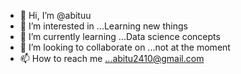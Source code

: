 - 👋 Hi, I’m @abituu
- 👀 I’m interested in ...Learning new things
- 🌱 I’m currently learning ...Data science concepts
- 💞️ I’m looking to collaborate on ...not at the moment
- 📫 How to reach me ...abitu2410@gmail.com

<!---
abituu/abituu is a ✨ special ✨ repository because its `README.md` (this file) appears on your GitHub profile.
You can click the Preview link to take a look at your changes.
--->
